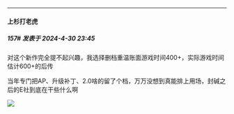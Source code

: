 ﻿
*****

####  上杉打老虎  
##### 157#       发表于 2024-4-30 23:45

对这个新作完全提不起兴趣，我选择删档重温账面游戏时间400+，实际游戏时间估计600+的后传

当年专门把AP、升级补丁、2.0啥的留了个档，万万没想到真能排上用场，封碱之后的E社到底在干些什么啊

<img src="https://p.sda1.dev/17/773813883607b1d31a133cc2ad6ec976/神采.jpg" referrerpolicy="no-referrer">

